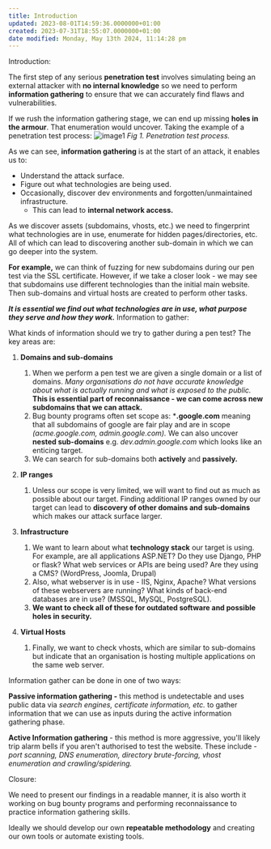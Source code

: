 ```yaml
---
title: Introduction
updated: 2023-08-01T14:59:36.0000000+01:00
created: 2023-07-31T18:55:07.0000000+01:00
date modified: Monday, May 13th 2024, 11:14:28 pm
---
```


Introduction:

The first step of any serious **penetration test** involves simulating being an external attacker with **no internal knowledge** so we need to perform **information gathering** to ensure that we can accurately find flaws and vulnerabilities.

If we rush the information gathering stage, we can end up missing **holes in the armour**. That enumeration would uncover. Taking the example of a penetration test process:
![image1](../../../../_resources/image1-149.png)
*Fig 1. Penetration test process.*

As we can see, **information gathering** is at the start of an attack, it enables us to:

- Understand the attack surface.
- Figure out what technologies are being used.
- Occasionally, discover dev environments and forgotten/unmaintained infrastructure.
  - This can lead to **internal network access.**

As we discover assets (subdomains, vhosts, etc.) we need to fingerprint what technologies are in use, enumerate for hidden pages/directories, etc. All of which can lead to discovering another sub-domain in which we can go deeper into the system.

**For example,** we can think of fuzzing for new subdomains during our pen test via the SSL certificate. However, if we take a closer look - we may see that subdomains use different technologies than the initial main website. Then sub-domains and virtual hosts are created to perform other tasks.

***It is essential we find out what technologies are in use, what purpose they serve and how they work.***
Information to gather:

What kinds of information should we try to gather during a pen test? The key areas are:

1.  **Domains and sub-domains**
    1.  When we perform a pen test we are given a single domain or a list of domains. *Many organisations do not have accurate knowledge about what is actually running and what is exposed to the public.* **This is essential part of reconnaissance - we can come across new subdomains that we can attack.**
    2.  Bug bounty programs often set scope as: \***.google.com** meaning that all subdomains of google are fair play and are in scope *(acme.google.com, admin.google.com).* We can also uncover **nested sub-domains** e.g. *dev.admin.google.com* which looks like an enticing target.
    3.  We can search for sub-domains both **actively** and **passively.**

2.  **IP ranges**
    1.  Unless our scope is very limited, we will want to find out as much as possible about our target. Finding additional IP ranges owned by our target can lead to **discovery of other domains and sub-domains** which makes our attack surface larger.

3.  **Infrastructure**
    1.  We want to learn about what **technology stack** our target is using. For example, are all applications ASP.NET? Do they use Django, PHP or flask? What web services or APIs are being used? Are they using a CMS? (WordPress, Joomla, Drupal)
    2.  Also, what webserver is in use - IIS, Nginx, Apache? What versions of these webservers are running? What kinds of back-end databases are in use? (MSSQL, MySQL, PostgreSQL).
    3.  **We want to check all of these for outdated software and possible holes in security.**

4.  **Virtual Hosts**
    1.  Finally, we want to check vhosts, which are similar to sub-domains but indicate that an organisation is hosting multiple applications on the same web server.

Information gather can be done in one of two ways:

**Passive information gathering -** this method is undetectable and uses public data via *search engines, certificate information, etc.* to gather information that we can use as inputs during the active information gathering phase.

**Active Information gathering** - this method is more aggressive, you'll likely trip alarm bells if you aren't authorised to test the website. These include - *port scanning, DNS enumeration, directory brute-forcing, vhost enumeration and crawling/spidering.*

Closure:

We need to present our findings in a readable manner, it is also worth it working on bug bounty programs and performing reconnaissance to practice information gathering skills.

Ideally we should develop our own **repeatable methodology** and creating our own tools or automate existing tools.

